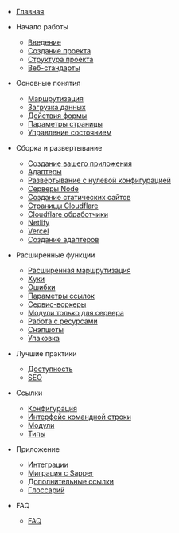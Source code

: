 * [Главная](/)

* Начало работы
  * [Введение](10-getting-started/10-introduction.md)
  * [Создание проекта](10-getting-started/20-creating-a-project.md)
  * [Структура проекта](10-getting-started/30-project-structure.md)
  * [Веб-стандарты](10-getting-started/40-web-standards.md)

* Основные понятия
  * [Маршрутизация](20-core-concepts/10-routing.md)
  * [Загрузка данных](20-core-concepts/20-load.md)
  * [Действия формы](20-core-concepts/30-form-actions.md)
  * [Параметры страницы](20-core-concepts/40-page-options.md)
  * [Управление состоянием](20-core-concepts/50-state-management.md)

* Сборка и развертывание
  * [Создание вашего приложения](25-build-and-deploy/10-building-your-app.md)
  * [Адаптеры](25-build-and-deploy/20-adapters.md)
  * [Развёртывание с нулевой конфигурацией](25-build-and-deploy/30-adapter-auto.md)
  * [Серверы Node](25-build-and-deploy/40-adapter-node.md)
  * [Создание статических сайтов](25-build-and-deploy/50-adapter-static.md)
  * [Страницы Cloudflare](25-build-and-deploy/60-adapter-cloudflare.md)
  * [Cloudflare обработчики](25-build-and-deploy/70-adapter-cloudflare-workers.md)
  * [Netlify](25-build-and-deploy/80-adapter-netlify.md)
  * [Vercel](25-build-and-deploy/90-adapter-vercel.md)
  * [Создание адаптеров](25-build-and-deploy/99-writing-adapters.md)

* Расширенные функции
  * [Расширенная маршрутизация](30-advanced/10-advanced-routing.md)
  * [Хуки](30-advanced/20-hooks.md)
  * [Ошибки](30-advanced/25-errors.md)
  * [Параметры ссылок](30-advanced/30-link-options.md)
  * [Сервис-воркеры](30-advanced/40-service-workers.md)
  * [Модули только для сервера](30-advanced/50-server-only-modules.md)
  * [Работа с ресурсами](30-advanced/60-assets.md)
  * [Снэпшоты](30-advanced/65-snapshots.md)
  * [Упаковка](30-advanced/70-packaging.md)

* Лучшие практики
  * [Доступность](40-best-practices/10-accessibility.md)
  * [SEO](40-best-practices/20-seo.md)

* Ссылки
  * [Конфигурация](50-reference/10-configuration.md)
  * [Интерфейс командной строки](50-reference/20-cli.md)
  * [Модули](50-reference/30-modules.md)
  * [Типы](50-reference/40-types.md)

* Приложение
  * [Интеграции](60-appendix/05-integrations.md)
  * [Миграция с Sapper](60-appendix/10-migrating.md)
  * [Дополнительные ссылки](60-appendix/20-additional-resources.md)
  * [Глоссарий](60-appendix/30-glossary.md)

* FAQ
  * [FAQ](FAQ.md)